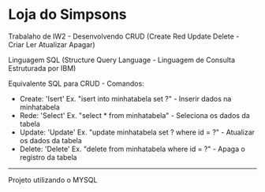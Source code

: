 # Loja do Simpsons
Trabalaho de IW2 - Desenvolvendo CRUD (Create Red Update Delete - Criar Ler Atualizar Apagar)

Linguagem SQL (Structure  Query Language - Linguagem de Consulta Estruturada por IBM)

Equivalente SQL para CRUD - Comandos:

- Create: 'Isert' Ex. "isert into minhatabela set ?" - Inserir dados na minhatabela
- Rede: 'Select' Ex. "select * from minhatabela" - Seleciona os dados da tabela 
- Update: 'Update' Ex. "update minhatabela set ? where id = ?" - Atualizar os dados da tabela 
- Delete: 'Delete' Ex. "delete from minhatabela where id = ?" - Apaga o registro da tabela
----------------------------------------------------------------------------------------------------------
Projeto utilizando o MYSQL
